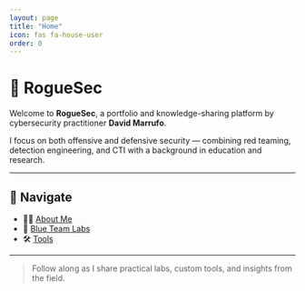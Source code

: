 ```yaml
---
layout: page
title: "Home"
icon: fas fa-house-user
order: 0
---
```


# 🧠 RogueSec

Welcome to **RogueSec**, a portfolio and knowledge-sharing platform by cybersecurity practitioner **David Marrufo**.

I focus on both offensive and defensive security — combining red teaming, detection engineering, and CTI with a background in education and research.

---

## 🚀 Navigate

- 👨‍💻 [About Me](/about)
- 🧩 [Blue Team Labs](/bluelabs)
- 🛠 [Tools](/tools)

---

> Follow along as I share practical labs, custom tools, and insights from the field.
